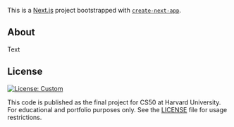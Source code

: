 This is a [Next.js](https://nextjs.org) project bootstrapped with [`create-next-app`](https://nextjs.org/docs/app/api-reference/cli/create-next-app).

## About

Text

## License

[![License: Custom](https://img.shields.io/badge/License-Custom-lightgrey.svg)](LICENSE)

This code is published as the final project for CS50 at Harvard University.
For educational and portfolio purposes only. See the [LICENSE](LICENSE) file for usage restrictions.

